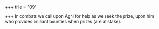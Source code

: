 +++
title = "09"

+++
In combats we call upon Agni for help as we seek the prize,
upon him who provides brilliant bounties when prizes (are at stake).
